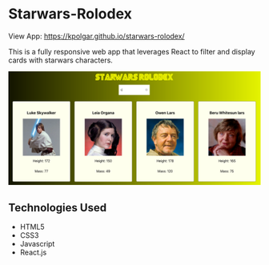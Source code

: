# Starwars-Rolodex

View App:
https://kpolgar.github.io/starwars-rolodex/

This is a fully responsive web app that leverages React to filter and display cards with starwars characters. 
 
![picture of the app](https://github.com/kpolgar/starwars-rolodex/blob/gh-pages/starwars-rolodex.png)

## Technologies Used
* HTML5
* CSS3
* Javascript
* React.js
